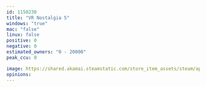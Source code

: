 ```yaml
---
id: 1150230
title: "VR Nostalgia 5"
windows: "true"
mac: "false"
linux: false
positive: 0
negative: 0
estimated_owners: "0 - 20000"
peak_ccu: 0

image: https://shared.akamai.steamstatic.com/store_item_assets/steam/apps/1150230/header.jpg?t=1578992780
opinions:
---
```

